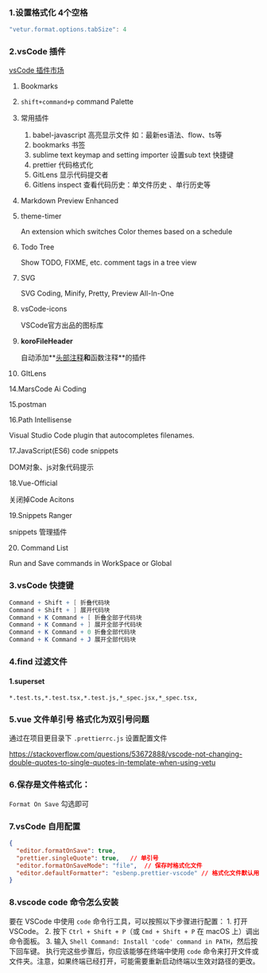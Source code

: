 ### 1.设置格式化 4个空格

```javascript
"vetur.format.options.tabSize": 4 
```

### 2.vsCode 插件

[vsCode 插件市场](https://marketplace.visualstudio.com/vscode) 

1. Bookmarks

2. `shift+command+p`   command Palette

3. 常用插件

   1. babel-javascript 高亮显示文件 如：最新es语法、flow、ts等
   2. bookmarks 书签
   3. sublime text keymap and setting importer 设置sub text 快捷键
   4. prettier 代码格式化
   5. GitLens 显示代码提交者
   6. Gitlens inspect 查看代码历史：单文件历史 、单行历史等

4. Markdown Preview Enhanced

5. theme-timer 

   An extension which switches Color themes based on a schedule

6. Todo Tree

   Show TODO, FIXME, etc. comment tags in a tree view

7. SVG

   SVG Coding, Minify, Pretty, Preview All-In-One

8. vsCode-icons

   VSCode官方出品的图标库


12. **koroFileHeader**

    自动添加**[头部注释](https://zhida.zhihu.com/search?q=头部注释&zhida_source=entity&is_preview=1)**和**函数注释**的插件

13. GItLens 

14.MarsCode Ai Coding

15.postman

16.Path Intellisense 

Visual Studio Code plugin that autocompletes filenames.

17.JavaScript(ES6) code snippets 

DOM对象、js对象代码提示

18.Vue-Official

关闭掉Code Acitons

19.Snippets Ranger

snippets 管理插件

20. Command List

Run and Save commands in WorkSpace or Global

### 3.vsCode 快捷键

```mathematica
Command + Shift + [ 折叠代码块
Command + Shift + ] 展开代码块
Command + K Command + [ 折叠全部子代码块
Command + K Command + ] 展开全部子代码块
Command + K Command + 0 折叠全部代码块
Command + K Command + J 展开全部代码块
```

### 4.find 过滤文件

#### 1.superset

`*.test.ts,*.test.tsx,*.test.js,*_spec.jsx,*_spec.tsx,`

### 5.vue 文件单引号 格式化为双引号问题

通过在项目更目录下 `.prettierrc.js` 设置配置文件

https://stackoverflow.com/questions/53672888/vscode-not-changing-double-quotes-to-single-quotes-in-template-when-using-vetu

### 6.保存是文件格式化：

`Format On Save`  勾选即可 

### 7.vsCode 自用配置

```json
{
  "editor.formatOnSave": true,
  "prettier.singleQuote": true,   // 单引号
  "editor.formatOnSaveMode": "file",  // 保存时格式化文件
  "editor.defaultFormatter": "esbenp.prettier-vscode" // 格式化文件默认用prettier插件
}

```

### 8.vscode code 命令怎么安装

要在 VSCode 中使用 `code` 命令行工具，可以按照以下步骤进行配置： 1. 打开 VSCode。 2. 按下 `Ctrl + Shift + P`（或 `Cmd + Shift + P` 在 macOS 上）调出命令面板。 3. 输入 `Shell Command: Install 'code' command in PATH`，然后按下回车键。 执行完这些步骤后，你应该能够在终端中使用 `code` 命令来打开文件或文件夹。注意，如果终端已经打开，可能需要重新启动终端以生效对路径的更改。
